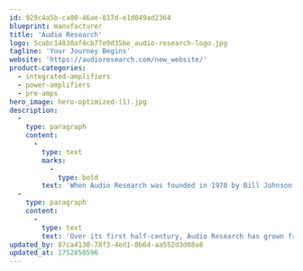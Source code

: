 ```yaml
---
id: 929c4a5b-ca00-46ae-817d-e1d049ad2364
blueprint: manufacturer
title: 'Audio Research'
logo: 5cabc14830af4cb77e9d35be_audio-research-logo.jpg
tagline: 'Your Journey Begins'
website: 'https://audioresearch.com/new_website/'
product-categories:
  - integrated-amplifiers
  - power-amplifiers
  - pre-amps
hero_image: hero-optimized-(1).jpg
description:
  -
    type: paragraph
    content:
      -
        type: text
        marks:
          -
            type: bold
        text: 'When Audio Research was founded in 1970 by Bill Johnson, he had one goal in mind: to advance the state-of-the-art in music reproduction. Today, Audio Research remains true to its roots as a performance-oriented company driven by proven philosophies and superior design. Many industry observers consider Audio Research one of the true originators of the concept of “high-end” audio, offering an unsurpassed level of performance that can easily be heard and appreciated by all.'
  -
    type: paragraph
    content:
      -
        type: text
        text: 'Over its first half-century, Audio Research has grown from a small operation in the back of Bill’s shop to a modern, self-contained factory with dedicated R&D, testing, manufacturing, quality control, and listening facilities. Manufacturing is done by hand in-house, from the ground up, in our Minnesota facility. (Contact us for a tour if you are near Minneapolis, it’s fascinating to meet the people and see the process in action.)'
updated_by: 87ca4130-78f3-4ed1-8b64-aa552d3d08a8
updated_at: 1752850596
---
```

